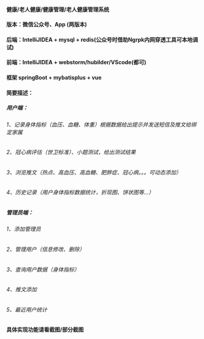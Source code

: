 #### 健康/老人健康/健康管理/老人健康管理系统 
#### 版本：微信公众号、App (两版本)
#### 后端：IntelliJIDEA + mysql + redis(公众号时借助Ngrpk内网穿透工具可本地调试)
#### 前端：IntelliJIDEA + webstorm/hubilder/VScode(都可)
#### 框架 springBoot + mybatisplus + vue
#### 简要描述：
##### 用户端：
######    1、记录身体指标（血压、血糖、体重）根据数据给出提示并发送短信及推文给绑定家属
######    2、冠心病评估（世卫标准）、小题测试，给出测试结果
######    3、浏览推文（热点、高血压、高血糖、肥胖症、冠心病。。。可动态添加）
######    4、历史记录（用户身体指标数据统计，折现图、饼状图等...）
##### 管理员端：
######    1、添加管理员
######    2、管理用户（信息修改、删除）
######    3、查询用户数据（身体指标）
######    4、推文添加
######    5、最近用户统计
#### 具体实现功能请看截图/部分截图

